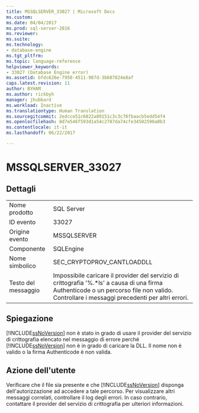 ```yaml
---
title: MSSQLSERVER_33027 | Microsoft Docs
ms.custom: 
ms.date: 04/04/2017
ms.prod: sql-server-2016
ms.reviewer: 
ms.suite: 
ms.technology:
- database-engine
ms.tgt_pltfrm: 
ms.topic: language-reference
helpviewer_keywords:
- 33027 (Database Engine error)
ms.assetid: bfdc626e-7958-4511-987d-3b687824e8af
caps.latest.revision: 11
author: BYHAM
ms.author: rickbyh
manager: jhubbard
ms.workload: Inactive
ms.translationtype: Human Translation
ms.sourcegitcommit: 2edcce51c6822a89151c3c3c76fbaacb5edd54f4
ms.openlocfilehash: 8d7e546f593d1a54c2787da74cfe34502598a0b3
ms.contentlocale: it-it
ms.lasthandoff: 06/22/2017

---
```

# <a name="mssqlserver33027"></a>MSSQLSERVER_33027
  
## <a name="details"></a>Dettagli  
  
|||  
|-|-|  
|Nome prodotto|SQL Server|  
|ID evento|33027|  
|Origine evento|MSSQLSERVER|  
|Componente|SQLEngine|  
|Nome simbolico|SEC_CRYPTOPROV_CANTLOADDLL|  
|Testo del messaggio|Impossibile caricare il provider del servizio di crittografia '%.*ls' a causa di una firma Authenticode o un percorso file non valido. Controllare i messaggi precedenti per altri errori.|  
  
## <a name="explanation"></a>Spiegazione  
[!INCLUDE[ssNoVersion](../../includes/ssnoversion-md.md)] non è stato in grado di usare il provider del servizio di crittografia elencato nel messaggio di errore perché [!INCLUDE[ssNoVersion](../../includes/ssnoversion-md.md)] non è in grado di caricare la DLL. Il nome non è valido o la firma Authenticode è non valida.  
  
## <a name="user-action"></a>Azione dell'utente  
Verificare che il file sia presente e che [!INCLUDE[ssNoVersion](../../includes/ssnoversion-md.md)] disponga dell'autorizzazione ad accedere a tale percorso. Per visualizzare altri messaggi correlati, controllare il log degli errori. In caso contrario, contattare il provider del servizio di crittografia per ulteriori informazioni.  
  

